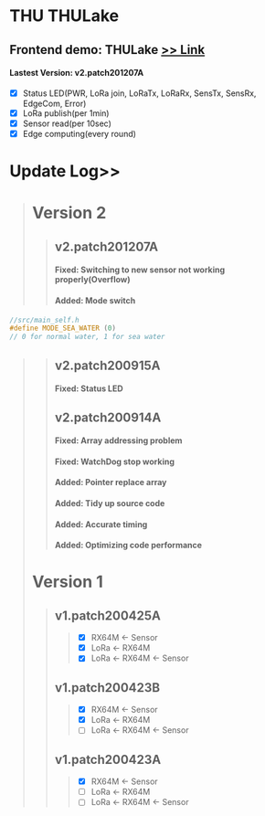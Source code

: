 THU THULake  
====  
## Frontend demo: THULake [>> Link](http://140.128.98.55:3000/d/QrAuefeWk/dong-hai-aiot-shui-zhi-bang-zi-lora?orgId=1&refresh=5s)  
  
#### Lastest Version: v2.patch201207A  
- [x] Status LED(PWR, LoRa join, LoRaTx, LoRaRx, SensTx, SensRx, EdgeCom, Error)  
- [x] LoRa publish(per 1min)  
- [x] Sensor read(per 10sec)  
- [x] Edge computing(every round)  
  
# Update Log>>  
> # Version 2
>> ## v2.patch201207A
>> #### Fixed: Switching to new sensor not working properly(Overflow)  
>> #### Added: Mode switch  
```cpp  
//src/main_self.h
#define MODE_SEA_WATER (0)
// 0 for normal water, 1 for sea water
```  
>> ## v2.patch200915A
>> #### Fixed: Status LED  
>> ## v2.patch200914A
>> #### Fixed: Array addressing problem  
>> #### Fixed: WatchDog stop working  
>> #### Added: Pointer replace array  
>> #### Added: Tidy up source code  
>> #### Added: Accurate timing  
>> #### Added: Optimizing code performance  
> # Version 1
>> ## v1.patch200425A
>>> - [x] RX64M <- Sensor
>>> - [x] LoRa <- RX64M
>>> - [x] LoRa <- RX64M <- Sensor
>> ## v1.patch200423B
>>> - [x] RX64M <- Sensor
>>> - [x] LoRa <- RX64M
>>> - [ ] LoRa <- RX64M <- Sensor
>> ## v1.patch200423A
>>> - [x] RX64M <- Sensor
>>> - [ ] LoRa <- RX64M
>>> - [ ] LoRa <- RX64M <- Sensor